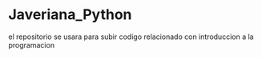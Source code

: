 # Javeriana_Python
el repositorio se usara para subir codigo relacionado con introduccion a la programacion
